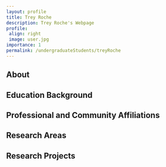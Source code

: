 ```yaml
---
layout: profile
title: Trey Roche
description: Trey Roche's Webpage
profile:
 align: right
 image: user.jpg
importance: 1
permalink: /undergraduateStudents/treyRoche
---
```


## About

## Education Background

## Professional and Community Affiliations

## Research Areas

## Research Projects
